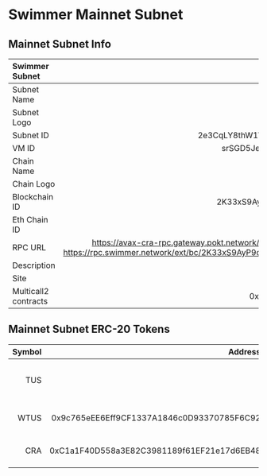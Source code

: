 # Swimmer Mainnet Subnet

## Mainnet Subnet Info

| Swimmer Subnet   |                                                                                            |
| :-------------------- | ------------------------------------------------------------------------------------------:|
| Subnet Name           | Swimmer Subnet                                                                             |
| Subnet Logo           | [subnet logo](https://raw.githubusercontent.com/crabada/logos/dcc185658745ba18511135ff6dae564d57d63768/swimmer/swimmer_icon-512.png)                                        |
| Subnet ID             | 2e3CqLY8thW1WKS89WQ7WR9Qy2bCrrP5mv7psqMRGCHGXuQ1Uj                                          |
| VM ID                 | srSGD5JeYhL8GLx4RUw53VN5TcoBbax6EeCYmy5S3DiteJhdF                                          |
| Chain Name            | Swimmer                                                                                    |
| Chain Logo            | [chain logo](https://raw.githubusercontent.com/crabada/logos/dcc185658745ba18511135ff6dae564d57d63768/swimmer/swimmer_icon-512.png)                                         |
| Blockchain ID         | 2K33xS9AyP9oCDiHYKVrHe7F54h2La5D8erpTChaAhdzeSu2RX                                          |
| Eth Chain ID          | 73772                                                                                       |
| RPC URL               | https://avax-cra-rpc.gateway.pokt.network/ , https://subnets.avax.network/swimmer/mainnet/rpc,  https://rpc.swimmer.network/ext/bc/2K33xS9AyP9oCDiHYKVrHe7F54h2La5D8erpTChaAhdzeSu2RX/rpc                                      |
| Description           | Swimmer is a dedicated blockchain for gaming.                                              |
| Site                  | https://www.swimmer.network/                                                               | 
| Multicall2 contracts  | 0xd46175048c125eae5a7694BDa6C723b76D24e428                                                 |


## Mainnet Subnet ERC-20 Tokens

| Symbol    | Address   | Decimals  | Logo | Description | 
| ---:      | ----:                                      | --:| :----: | -----:    |
| TUS      |                                            | 18 | [TUS logo](https://raw.githubusercontent.com/crabada/logos/dcc185658745ba18511135ff6dae564d57d63768/tus/tus_icon-512.png) | Swimmer Subnet native token |
| WTUS      |0x9c765eEE6Eff9CF1337A1846c0D93370785F6C92| 18 | [TUS logo](https://raw.githubusercontent.com/crabada/logos/dcc185658745ba18511135ff6dae564d57d63768/tus/tus_icon-512.png) | Wrap of native token |
| CRA      |0xC1a1F40D558a3E82C3981189f61EF21e17d6EB48| 18 | [CRA logo](https://raw.githubusercontent.com/crabada/logos/dcc185658745ba18511135ff6dae564d57d63768/cra/cra_icon-512.png) | Crabada governance token |